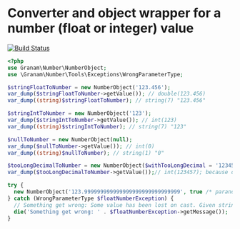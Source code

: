 # Converter and object wrapper for a number (float or integer) value

[![Build Status](https://travis-ci.org/jaroslavtyc/granam-number.svg?branch=master)](https://travis-ci.org/jaroslavtyc/granam-number)

```php
<?php
use Granam\Number\NumberObject;
use \Granam\Number\Tools\Exceptions\WrongParameterType;

$stringFloatToNumber = new NumberObject('123.456');
var_dump($stringFloatToNumber->getValue()); // double(123.456)
var_dump((string)$stringFloatToNumber); // string(7) "123.456"

$stringIntToNumber = new NumberObject('123');
var_dump($stringIntToNumber->getValue()); // int(123)
var_dump((string)$stringIntToNumber); // string(7) "123"

$nullToNumber = new NumberObject(null);
var_dump($nullToNumber->getValue()); // int(0)
var_dump((string)$nullToNumber); // string(1) "0"

$tooLongDecimalToNumber = new NumberObject($withTooLongDecimal = '123456.999999999999999999999999999999999999');
var_dump($tooLongDecimalToNumber->getValue());// int(123457); because of intval(floatval($value))

try {
  new NumberObject('123.999999999999999999999999999999', true /* paranoid to rounding */);
} catch (WrongParameterType $floatNumberException) {
  // Something get wrong: Some value has been lost on cast. Given string-number '123456.999999999999999999999999999999999999' results into float 123457
  die('Something get wrong: ' . $floatNumberException->getMessage());
}

```
